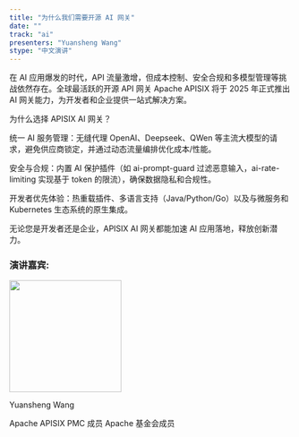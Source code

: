 ```yaml
---
title: "为什么我们需要开源 AI 网关"
date: ""
track: "ai"
presenters: "Yuansheng Wang"
stype: "中文演讲"
---
```


在 AI 应用爆发的时代，API 流量激增，但成本控制、安全合规和多模型管理等挑战依然存在。全球最活跃的开源 API 网关 Apache APISIX 将于 2025 年正式推出 AI 网关能力，为开发者和企业提供一站式解决方案。

为什么选择 APISIX AI 网关？

统一 AI 服务管理：无缝代理 OpenAI、Deepseek、QWen 等主流大模型的请求，避免供应商锁定，并通过动态流量编排优化成本/性能。

安全与合规：内置 AI 保护插件（如 ai-prompt-guard 过滤恶意输入，ai-rate-limiting 实现基于 token 的限流），确保数据隐私和合规性。

开发者优先体验：热重载插件、多语言支持（Java/Python/Go）以及与微服务和 Kubernetes 生态系统的原生集成。

无论您是开发者还是企业，APISIX AI 网关都能加速 AI 应用落地，释放创新潜力。

### 演讲嘉宾:

<img src="https://sessionize.com/image/cca0-400o400o1-po6aGaNB3Xbg4VEqYZ24Tc.png" width="200" />

Yuansheng Wang

Apache APISIX PMC 成员
Apache 基金会成员